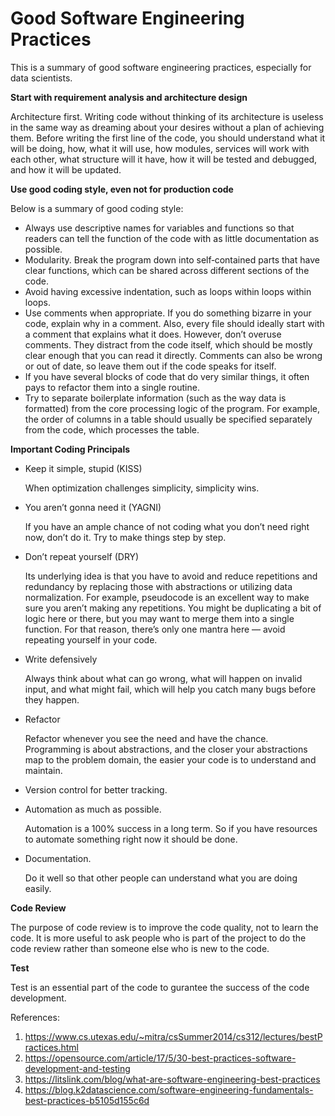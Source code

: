 # Good Software Engineering Practices

This is a summary of good software engineering practices, especially for data scientists.

**Start with requirement analysis and architecture design**

Architecture first. Writing code without thinking of its architecture is useless in the same way as dreaming about your desires without a plan of achieving them.
Before writing the first line of the code, you should understand what it will be doing, how, what it will use, how modules, services will work with each other, what structure will it have, how it will be tested and debugged, and how it will be updated.


**Use good coding style, even not for production code** 

Below is a summary of good coding style:
- Always use descriptive names for variables and functions so that readers can tell the function of the code with as little documentation as possible.
- Modularity. Break the program down into self‐contained parts that have clear functions, which can be shared across different sections of the code.
- Avoid having excessive indentation, such as loops within loops within loops.
- Use comments when appropriate. If you do something bizarre in your code, explain why in a comment. Also, every file should ideally start with a comment that explains what it does. However, don’t overuse comments. They distract from the code itself, which should be mostly clear enough that you can read it directly. Comments can also be wrong or out of date, so leave them out if the code speaks for itself.
- If you have several blocks of code that do very similar things, it often pays to refactor them into a single routine.
- Try to separate boilerplate information (such as the way data is formatted) from the core processing logic of the program. For example, the order of columns in a table should usually be specified separately from the code, which processes the table.

**Important Coding Principals**
- Keep it simple, stupid (KISS)

     When optimization challenges simplicity, simplicity wins.

- You aren’t gonna need it (YAGNI)

    If you have an ample chance of not coding what you don’t need right now, don’t do it. Try to make things step by step.

- Don’t repeat yourself (DRY) 

    Its underlying idea is that you have to avoid and reduce repetitions and redundancy by replacing those with abstractions or utilizing data normalization. For example, pseudocode is an excellent way to make sure you aren’t making any repetitions. You might be duplicating a bit of logic here or there, but you may want to merge them into a single function. For that reason, there’s only one mantra here — avoid repeating yourself in your code. 

- Write defensively

    Always think about what can go wrong, what will happen on invalid input, and what might fail, which will help you catch many bugs before they happen.

- Refactor

    Refactor whenever you see the need and have the chance. Programming is about abstractions, and the closer your abstractions map to the problem domain, the easier your code is to understand and maintain. 

- Version control for better tracking.
- Automation as much as possible.

    Automation is a 100% success in a long term. So if you have resources to automate something right now it should be done.

- Documentation.

    Do it well so that other people can understand what you are doing easily.

**Code Review**

The purpose of code review is to improve the code quality, not to learn the code. It is more useful to ask people who is part of the project to do the code review rather than someone else who is new to the code.

**Test**

Test is an essential part of the code to gurantee the success of the code development. 


References:
1. https://www.cs.utexas.edu/~mitra/csSummer2014/cs312/lectures/bestPractices.html
2. https://opensource.com/article/17/5/30-best-practices-software-development-and-testing
3. https://litslink.com/blog/what-are-software-engineering-best-practices
4. https://blog.k2datascience.com/software-engineering-fundamentals-best-practices-b5105d155c6d
